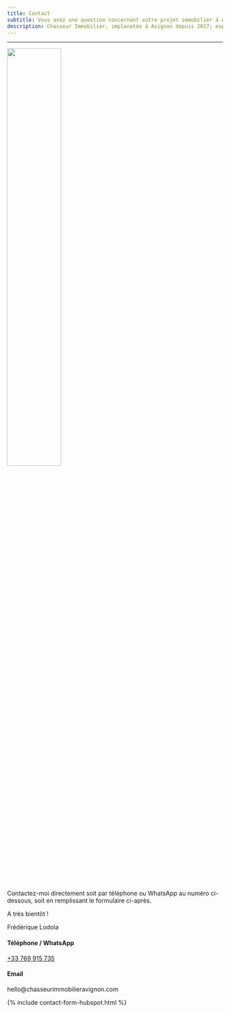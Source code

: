 ```yaml
---
title: Contact
subtitle: Vous avez une question concernant votre projet immobilier à Avignon ? Je serai ravie de vous aider !
description: Chasseur Immobilier, implanatée à Avignon depuis 2017; experte du marché local et alentour.
---
```


---

<section id="" class="">
  <div class="container">
    <div class="row align-items-center">
      <div class="col-lg-4 col-10 mx-md-auto">
        <img class="ml-lg-5 img-fluid rounded-circle shadow" src="{{ '/assets/img/frederique-lodola/Frederique-Lodola-chasseur-immo-a-Avignon.jpeg' | relative_url }}" width="50%">
      </div>
      <div class="col-lg-8">
        <p>Contactez-moi directement soit par téléphone ou WhatsApp au numéro ci-dessous, soit en remplissant le formulaire ci-après.</p>
        <p>A très bientôt !</p>
        <p>Frédérique Lodola</p>
      </div>
    </div>
  </div>
</section>

<section>
<div class="contactus-3">
  <div class="container">
    <div class="row">
      <div class="col-lg-6 col-md-6 col-6">
        <div class="info info-hover">
          <div class="icon icon-shape icon-shape-primary icon-lg shadow rounded-circle text-primary">
            <i class="ni ni-mobile-button"></i>
          </div>
          <h4 class="info-title">Téléphone / WhatsApp</h4>
          <p class="description px-0"><a href="tel:+33769915735">+33 769 915 735</a></p>
        </div>
      </div>
      <div class="col-lg-6 col-md-6 col-6">
        <div class="info info-hover">
          <div class="icon icon-shape icon-shape-primary icon-lg shadow rounded-circle text-primary">
            <i class="ni ni-email-83"></i>
          </div>
          <h4 class="info-title">Email</h4>
          <p class="description px-0">hello@chasseurimmobilieravignon.com</p>
        </div>
      </div>
    </div>
  </div>
</div>
</section>

{% include contact-form-hubspot.html %}